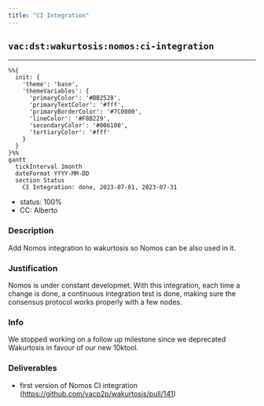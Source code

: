 ```yaml
---
title: "CI Integration"
---
```

## `vac:dst:wakurtosis:nomos:ci-integration`
---

```mermaid
%%{ 
  init: { 
    'theme': 'base', 
    'themeVariables': { 
      'primaryColor': '#BB2528', 
      'primaryTextColor': '#fff', 
      'primaryBorderColor': '#7C0000', 
      'lineColor': '#F8B229', 
      'secondaryColor': '#006100', 
      'tertiaryColor': '#fff' 
    } 
  } 
}%%
gantt
  tickInterval 1month
  dateFormat YYYY-MM-DD 
  section Status
    CI Integration: done, 2023-07-01, 2023-07-31
```

- status: 100%
- CC: Alberto

### Description

Add Nomos integration to wakurtosis so Nomos can be also used in it.

### Justification

Nomos is under constant developmet.
With this integration, each time a change is done, a continuous integration test is done, making sure the consensus protocol works properly with a few nodes.

### Info

We stopped working on a follow up milestone since we deprecated Wakurtosis in favour of our new 10ktool.

### Deliverables

*  first version of Nomos CI integration (https://github.com/vacp2p/wakurtosis/pull/141)



